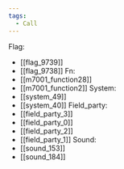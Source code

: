 ```yaml
---
tags:
  - Call
---
```

Flag:
- [[flag_9739]]
- [[flag_9738]]
Fn:
- [[m7001_function28]]
- [[m7001_function2]]
System:
- [[system_49]]
- [[system_40]]
Field_party:
- [[field_party_3]]
- [[field_party_0]]
- [[field_party_2]]
- [[field_party_1]]
Sound:
- [[sound_153]]
- [[sound_184]]
